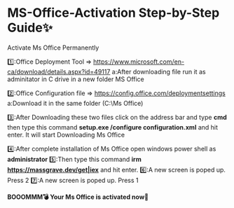 # MS-Office-Activation Step-by-Step Guide✨
Activate Ms Office Permanently

1️⃣:Office Deployment Tool => https://www.microsoft.com/en-ca/download/details.aspx?id=49117
  a:After downloading file run it as adminitator in C drive in a new folder MS Office
  
2️⃣:Office Configuration file => https://config.office.com/deploymentsettings
  a:Download it in the same folder (C:\Ms Office)
  
3️⃣:After Downloading these two files click on the address bar and type **cmd** then type this command **setup.exe /configure configuration.xml**
and hit enter. It will start Downloading Ms Office

4️⃣:After complete installation of Ms Office open windows power shell as **administrator** 
5️⃣:Then type this command **irm https://massgrave.dev/get|iex** and hit enter.
6️⃣:A new screen is poped up. Press 2
7️⃣:A new screen is poped up. Press 1

**BOOOMMM💣 Your Ms Office is activated now🚀**

